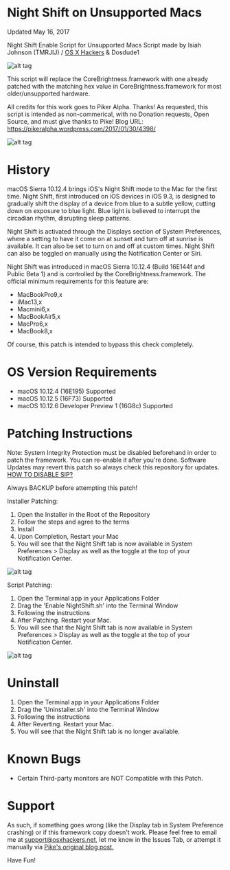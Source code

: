 # Night Shift on Unsupported Macs

Updated May 16, 2017 

Night Shift Enable Script for Unsupported Macs
Script made by Isiah Johnson (TMRJIJ) / [OS X Hackers](http://osxhackers.net/NightShift "OS X Hackers") & Dosdude1

![alt tag](http://osxhackers.net/img/sunsetLogo.jpg)

This script will replace the CoreBrightness.framework with one already patched with the matching hex value in CoreBrightness.framework for most older/unsupported hardware.

All credits for this work goes to Piker Alpha. Thanks!
As requested, this script is intended as non-commerical, with no Donation requests, Open Source, and must give thanks to Pike!
Blog URL: https://pikeralpha.wordpress.com/2017/01/30/4398/

![alt tag](http://dl.osxhackers.net/.images/NightShift.png)

# History

macOS Sierra 10.12.4 brings iOS's Night Shift mode to the Mac for the first time. Night Shift, first introduced on iOS devices in iOS 9.3, is designed to gradually shift the display of a device from blue to a subtle yellow, cutting down on exposure to blue light. Blue light is believed to interrupt the circadian rhythm, disrupting sleep patterns. 

Night Shift is activated through the Displays section of System Preferences, where a setting to have it come on at sunset and turn off at sunrise is available. It can also be set to turn on and off at custom times. Night Shift can also be toggled on manually using the Notification Center or Siri. 

Night Shift was introduced in macOS Sierra 10.12.4 (Build 16E144f and Public Beta 1) and is controlled by the CoreBrightness.framework. The official minimum requirements for this feature are: 

- MacBookPro9,x
- iMac13,x
- Macmini6,x
- MacBookAir5,x
- MacPro6,x
- MacBook8,x

Of course, this patch is intended to bypass this check completely.

# OS Version Requirements

- macOS 10.12.4 (16E195) Supported
- macOS 10.12.5 (16F73) Supported
- macOS 10.12.6 Developer Preview 1 (16G8c) Supported


# Patching Instructions

Note: System Integrity Protection must be disabled beforehand in order to patch the framework. You can re-enable it after you're done. Software Updates may revert this patch so always check this repository for updates. [HOW TO DISABLE SIP?](http://apple.stackexchange.com/questions/208478/how-do-i-disable-system-integrity-protection-sip-aka-rootless-on-os-x-10-11 )

Always BACKUP before attempting this patch!

Installer Patching:

1. Open the Installer in the Root of the Repository
2. Follow the steps and agree to the terms 
3. Install
4. Upon Completion, Restart your Mac
5. You will see that the Night Shift tab is now available in System Preferences > Display as well as the toggle at the top of your Notification Center.

![alt tag](http://dl.osxhackers.net/.images/NS_Installer.png)

Script Patching:

1. Open the Terminal app in your Applications Folder
2. Drag the 'Enable NightShift.sh' into the Terminal Window
3. Following the instructions
4. After Patching. Restart your Mac.
5. You will see that the Night Shift tab is now available in System Preferences > Display as well as the toggle at the top of your Notification Center.

![alt tag](http://dl.osxhackers.net/.images/NS_Script.png)

# Uninstall

1. Open the Terminal app in your Applications Folder
2. Drag the 'Uninstaller.sh' into the Terminal Window
3. Following the instructions
4. After Reverting. Restart your Mac.
5. You will see that the Night Shift tab is no longer available.
    

# Known Bugs

- Certain Third-party monitors are NOT Compatible with this Patch.


# Support

As such, if something goes wrong (like the Display tab in System Preference crashing) or if this framework copy doesn't work. Please feel free to email me at support@osxhackers.net, let me know in the Issues Tab, or attempt it manually via [Pike's original blog post.](https://pikeralpha.wordpress.com/2017/01/30/4398/)

Have Fun!



